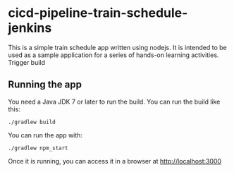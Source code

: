 # cicd-pipeline-train-schedule-jenkins

This is a simple train schedule app written using nodejs. It is intended to be used as a sample application for a series of hands-on learning activities.
Trigger build

## Running the app

You need a Java JDK 7 or later to run the build. You can run the build like this:

    ./gradlew build

You can run the app with:

    ./gradlew npm_start

Once it is running, you can access it in a browser at [http://localhost:3000](http://localhost:3000)
